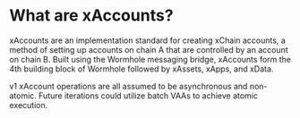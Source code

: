 # What are xAccounts?

xAccounts are an implementation standard for creating xChain accounts, a method of setting up accounts on chain A that are controlled by an account on chain B. Built using the Wormhole messaging bridge, xAccounts form the 4th building block of Wormhole followed by xAssets, xApps, and xData.&#x20;

v1 xAccount operations are all assumed to be asynchronous and non-atomic. Future iterations could utilize batch VAAs to achieve atomic execution.

